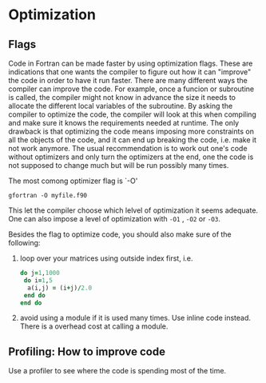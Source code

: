 # Optimization 

## Flags

Code in Fortran can be made faster by using optimization flags. These are indications that one wants the compiler to figure out how it can "improve" the code in order to have it run faster. There are many different ways the compiler can improve the code. For example, once a funcion or subroutine is called, the compiler might not know in advance the size it needs to allocate the different local variables of the subroutine. By asking the compiler to optimize the code, the compiler will look at this when compiling and make sure it knows the requirements needed at runtime. The only drawback is that optimizing the code means imposing more constraints on all the objects of the code, and it can end up breaking the code, i.e. make it not work anymore. The usual recommendation is to work out one's code without optimizers and only turn the optimizers at the end, one the code is not supposed to change much but will be run possibly many times.

The most comong optimizer flag is \`-O'

`gfortran -O myfile.f90`

This let the compiler choose which lelvel of optimization it seems adequate. One can also impose a level of optimization with `-O1` , `-O2` or `-O3`.

Besides the flag to optimize code, you should also make sure of the following:

1. loop over your matrices using outside index first, i.e.
   ```fortran
   do j=1,1000
    do i=1,5
     a(i,j) = (i+j)/2.0
    end do
   end do
   ```
2. avoid using a module if it is used many times. Use inline code instead. There is a overhead cost at calling a module.

## Profiling: How to improve code

Use a profiler to see where the code is spending most of the time.

## 



